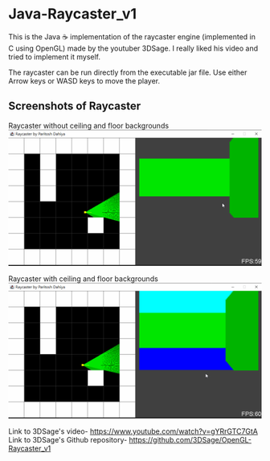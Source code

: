 # Java-Raycaster_v1

This is the Java ☕ implementation of the raycaster engine (implemented in C using OpenGL) made by the youtuber 3DSage. I really liked his video and tried to implement it myself.

The raycaster can be run directly from the executable jar file. Use either Arrow keys or WASD keys to move the player.

## Screenshots of Raycaster

Raycaster without ceiling and floor backgrounds  
![Without Background](cast_v0.gif)

Raycaster with ceiling and floor backgrounds  
![With Background](cast_v1.gif)

Link to 3DSage's video- <https://www.youtube.com/watch?v=gYRrGTC7GtA>  
Link to 3DSage's Github repository- <https://github.com/3DSage/OpenGL-Raycaster_v1>
